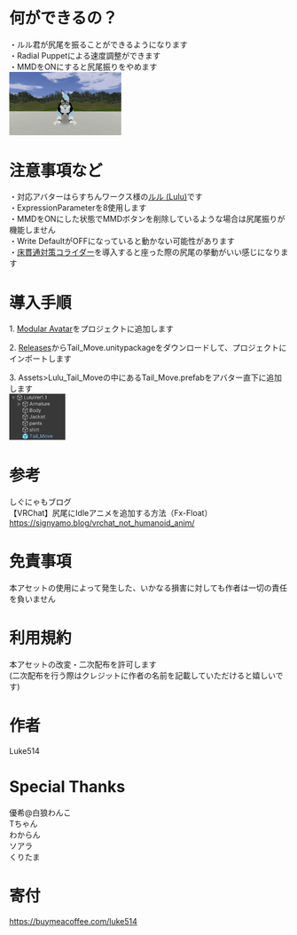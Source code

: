 # 何ができるの？
・ルル君が尻尾を振ることができるようになります  
・Radial Puppetによる速度調整ができます  
・MMDをONにすると尻尾振りをやめます  
<img src="image/Lulu_Tail_Move.gif" width="40%" />  
  
# 注意事項など
・対応アバターはらすちんワークス様の[ルル (Lulu)](https://aoikarasu.booth.pm/items/4271776)です  
・ExpressionParameterを8使用します  
・MMDをONにした状態でMMDボタンを削除しているような場合は尻尾振りが機能しません  
・Write DefaultがOFFになっていると動かない可能性があります  
・[床貫通対策コライダー](https://booth.pm/ja/items/4724758)を導入すると座った際の尻尾の挙動がいい感じになります  
  
# 導入手順
1.&nbsp;[Modular Avatar](https://modular-avatar.nadena.dev/ja)をプロジェクトに追加します  
  
2.&nbsp;[Releases](https://github.com/Luke-514/Lulu_Tail_Move/releases/latest)からTail_Move.unitypackageをダウンロードして、プロジェクトにインポートします  
  
3.&nbsp;Assets>Lulu_Tail_Moveの中にあるTail_Move.prefabをアバター直下に追加します  
<img src="image/Tail_Move.prefab配置場所.png" width="20%" />  
  
# 参考
しぐにゃもブログ  
【VRChat】尻尾にIdleアニメを追加する方法（Fx-Float）  
https://signyamo.blog/vrchat_not_humanoid_anim/  
  
# 免責事項
本アセットの使用によって発生した、いかなる損害に対しても作者は一切の責任を負いません  
  
# 利用規約
本アセットの改変・二次配布を許可します  
(二次配布を行う際はクレジットに作者の名前を記載していただけると嬉しいです)  
  
# 作者
Luke514  
  
# Special Thanks
優希@白狼わんこ  
Tちゃん  
わからん  
ソアラ  
くりたま  
  
# 寄付
https://buymeacoffee.com/luke514
